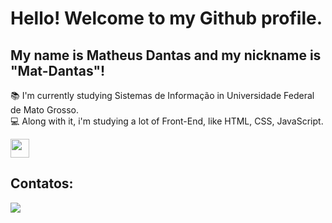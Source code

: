 #  Hello! Welcome to my Github profile.
## My name is Matheus Dantas and my nickname is "Mat-Dantas"!


:books: I'm currently studying Sistemas de Informação in Universidade Federal de Mato Grosso. <br>
:computer: Along with it, i'm studying a lot of Front-End, like HTML, CSS, JavaScript.

<img src="https://cdn.jsdelivr.net/gh/devicons/devicon/icons/css3/css3-original-wordmark.svg" width="30" height="30"/>

## Contatos:

<div>
<a href="https://instagram.com/matheus_dantass" target="_blank"><img src="https://img.shields.io/badge/-Instagram-%23E4405F?style=for-the-badge&logo=instagram&logoColor=white" target="_blank"></a>
</div>
